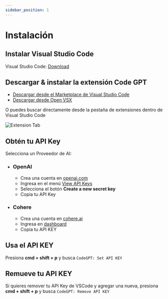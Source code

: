 ```yaml
---
sidebar_position: 1
---
```


# Instalación

## Instalar Visual Studio Code
Visual Studio Code: [Download](https://code.visualstudio.com/download)

## Descargar & instalar la extensión Code GPT
- [Descargar desde el Marketplace de Visual Studio Code](https://marketplace.visualstudio.com/items?itemName=DanielSanMedium.dscodegpt)
- [Descargar desde Open VSX](https://open-vsx.org/extension/DanielSanMedium/dscodegpt)

O puedes buscar directamente desde la pestaña de extensiones dentro de Visual Studio Code

![Extension Tab](https://user-images.githubusercontent.com/6216945/212494271-256734c6-6cab-4c12-bb8f-dae1ffa74b33.png)

## Obtén tu API Key
Selecciona un Proveedor de AI:
- ### OpenAI
  - Crea una cuenta en [openai.com](https://openai.com/api/)
  - Ingresa en el menú [View API Keys](https://beta.openai.com/account/api-keys)
  - Selecciona el botón **Create a new secret key**
  - Copia tu API Key

- ### Cohere
  - Crea una cuenta en [cohere.ai](https://cohere.ai/)
  - Ingresa en [dashboard](https://dashboard.cohere.ai/)
  - Copia tu API KEY

<!-- 
 - ### AI21 (Not in production yet)
  - Create an account in [AI21](https://www.ai21.com/)
  - Go to your
-->
## Usa el API KEY

Presiona **cmd + shift + p** y busca `CodeGPT: Set API KEY`

## Remueve tu API KEY

Si quieres remover tu API Key de VSCode y agregar una nueva, presiona **cmd + shift + p** y busca `CodeGPT: Remove API KEY`